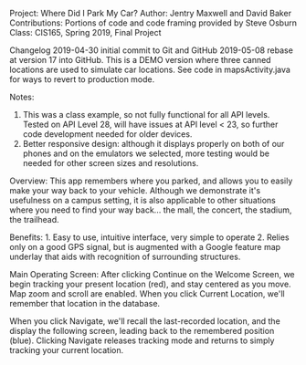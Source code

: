 Project:  Where Did I Park My Car?
Author:   Jentry Maxwell and David Baker
Contributions:  Portions of code and code framing provided by Steve Osburn
Class:  CIS165, Spring 2019, Final Project

Changelog
2019-04-30 initial commit to Git and GitHub
2019-05-08 rebase at version 17 into GitHub.  This is a DEMO version where three canned locations are used to simulate car locations.  See code in mapsActivity.java for ways to revert to production mode.
    
 Notes:
 1.  This was a class example, so not fully functional for all API levels.  Tested on API Level 28, will have issues at API level < 23, so further code development needed for older devices.
 2. Better responsive design:  although it displays properly on both of our phones and on the emulators we selected, more testing would be needed for other screen sizes and resolutions. 
    
Overview:
This app remembers where you parked, and allows you to easily make your way back to your vehicle.  Although we demonstrate it's usefulness on a campus setting, it is also applicable to other situations where you need to find your way back... the mall, the concert, the stadium, the trailhead.

Benefits:
	1. Easy to use, intuitive interface, very simple to operate
	2. Relies only on a good GPS signal, but is augmented with a Google feature map underlay that aids with recognition of surrounding structures.

Main Operating Screen:  After clicking Continue on the Welcome Screen, we begin tracking your present location (red), and stay centered as you move.  Map zoom and scroll are enabled.  When you click Current Location, we'll remember that location in the database.  

When you click Navigate, we'll recall the last-recorded location, and the display the following screen, leading back to the remembered position (blue).  Clicking Navigate releases tracking mode and returns to simply tracking your current location.  
